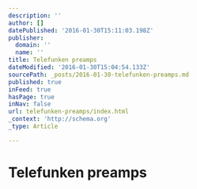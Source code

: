 ```yaml
---
description: ''
author: []
datePublished: '2016-01-30T15:11:03.198Z'
publisher:
  domain: ''
  name: ''
title: Telefunken preamps
dateModified: '2016-01-30T15:04:54.133Z'
sourcePath: _posts/2016-01-30-telefunken-preamps.md
published: true
inFeed: true
hasPage: true
inNav: false
url: telefunken-preamps/index.html
_context: 'http://schema.org'
_type: Article

---
```

# Telefunken preamps